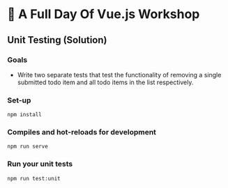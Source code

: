 # 💪 A Full Day Of Vue.js Workshop

## Unit Testing (Solution)

### Goals

* Write two separate tests that test the functionality of removing a single submitted todo item and all todo items in the list respectively.

### Set-up

```
npm install
```

### Compiles and hot-reloads for development
```
npm run serve
```

### Run your unit tests
```
npm run test:unit
```
